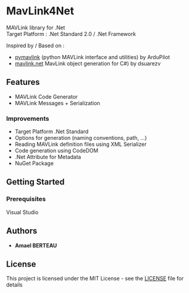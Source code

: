 # MavLink4Net

MAVLink library for .Net<br />
Target Platform : .Net Standard 2.0 / .Net Framework

Inspired by / Based on :
* [pymavlink](https://github.com/ArduPilot/pymavlink/) (python MAVLink interface and utilities) by ArduPilot
* [mavlink.net](https://github.com/dsuarezv/mavlink.net) MavLink object generation for C#) by dsuarezv

## Features
* MAVLink Code Generator
* MAVLink Messages + Serialization

### Improvements
* Target Platform .Net Standard
* Options for generation (naming conventions, path, ...)
* Reading MAVLink definition files using XML Serializer
* Code generation using CodeDOM
* .Net Attribute for Metadata
* NuGet Package

## Getting Started
### Prerequisites

Visual Studio

## Authors

* **Amael BERTEAU**

## License

This project is licensed under the MIT License - see the [LICENSE](LICENSE) file for details
